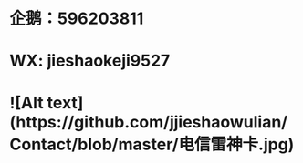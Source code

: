 <h1>企鹅：596203811                                                                                    
<h1>WX: jieshaokeji9527<h1>
![Alt text](https://github.com/jjieshaowulian/Contact/blob/master/电信雷神卡.jpg)
